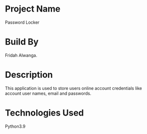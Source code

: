 # Project Name
Password Locker
# Build By
Fridah Alwanga.
# Description
This application is used to store users online account credentials like account user names, email and passwords.
# Technologies Used
Python3.9

















<!-- # License
  MIT License:<br>
Copyright ©[Fridah Alwanga] -->